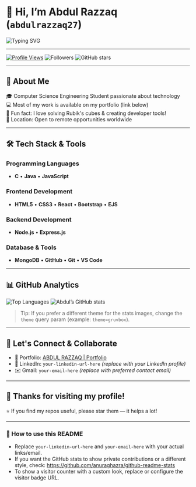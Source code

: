 # 👋 Hi, I’m **Abdul Razzaq** (`abdulrazzaq27`)

![Typing SVG](https://readme-typing-svg.herokuapp.com?font=Fira+Code&size=24&pause=1000&color=7FFFD4&width=650&lines=Computer+Science+Engineering+Student;Full-Stack+Developer;Open+Source+Enthusiast;Rubik's+Cube+Solver+%26+Dev+Tool+Creator)

---

<!-- Profile badges -->
[![Profile Views](https://visitor-badge.glitch.me/badge?page_id=abdulrazzaq27)](https://github.com/abdulrazzaq27)
![Followers](https://img.shields.io/github/followers/abdulrazzaq27?label=Followers&style=social)
![GitHub stars](https://img.shields.io/github/stars/abdulrazzaq27?style=social)

---

## 🚀 About Me
🎓 Computer Science Engineering Student passionate about technology  
💻 Most of my work is available on my portfolio (link below)  
🧩 Fun fact: I love solving Rubik's cubes & creating developer tools!  
📍 Location: Open to remote opportunities worldwide

---

## 🛠️ Tech Stack & Tools

### Programming Languages
- **C** • **Java** • **JavaScript**

### Frontend Development
- **HTML5** • **CSS3** • **React** • **Bootstrap** • **EJS**

### Backend Development
- **Node.js** • **Express.js**

### Database & Tools
- **MongoDB** • **GitHub** • **Git** • **VS Code**

---

## 📊 GitHub Analytics
![Top Languages](https://github-readme-stats.vercel.app/api/top-langs/?username=abdulrazzaq27&layout=compact&theme=radical)
![Abdul’s GitHub stats](https://github-readme-stats.vercel.app/api?username=abdulrazzaq27&show_icons=true&count_private=true&theme=radical)

> Tip: If you prefer a different theme for the stats images, change the `theme` query param (example: `theme=gruvbox`).

---

## 🤝 Let's Connect & Collaborate
- 🔗 Portfolio: [ABDUL RAZZAQ | Portfolio](https://abdul-razzaq-portfolio.netlify.app/)
- 💼 LinkedIn: `your-linkedin-url-here` *(replace with your LinkedIn profile)*
- ✉️ Gmail: `your-email-here` *(replace with preferred contact email)*

---

## 💝 Thanks for visiting my profile!
⭐ If you find my repos useful, please star them — it helps a lot!

---

### 📌 How to use this README
- Replace `your-linkedin-url-here` and `your-email-here` with your actual links/email.
- If you want the GitHub stats to show private contributions or a different style, check: https://github.com/anuraghazra/github-readme-stats
- To show a visitor counter with a custom look, replace or configure the visitor badge URL.



<!--
**abdulrazzaq27/abdulrazzaq27** is a ✨ _special_ ✨ repository because its `README.md` (this file) appears on your GitHub profile.

Here are some ideas to get you started:

- 🔭 I’m currently working on ...
- 🌱 I’m currently learning ...
- 👯 I’m looking to collaborate on ...
- 🤔 I’m looking for help with ...
- 💬 Ask me about ...
- 📫 How to reach me: ...
- 😄 Pronouns: ...
- ⚡ Fun fact: ...
-->
